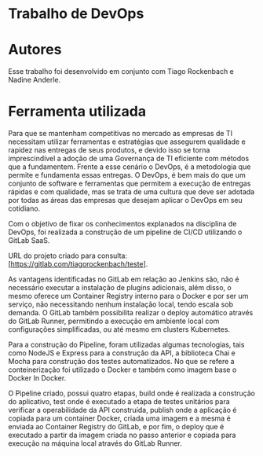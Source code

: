 # Trabalho de DevOps
# Autores
Esse trabalho foi desenvolvido em conjunto com Tiago Rockenbach e Nadine Anderle.
# Ferramenta utilizada
Para que se mantenham competitivas no mercado as empresas de TI necessitam utilizar ferramentas e estratégias que assegurem qualidade e rapidez nas entregas de seus produtos, e devido isso se torna imprescindível a adoção de uma Governança de TI  eficiente com métodos que a fundamentem. Frente a esse cenário o DevOps, é a metodologia que permite e fundamenta essas entregas. O DevOps, é bem mais do que um conjunto de software e ferramentas que permitem a execução de entregas rápidas e com qualidade, mas se trata de uma cultura que deve ser adotada por todas as áreas das empresas que desejam aplicar o DevOps em seu cotidiano. 


Com o objetivo de fixar os conhecimentos explanados na disciplina de DevOps, foi realizada a construção de um pipeline de CI/CD  utilizando  o GitLab SaaS.


URL do projeto criado para consulta: [https://gitlab.com/tiagorockenbach/teste].


As vantagens identificadas no GitLab em relação ao Jenkins são, não é necessário executar a instalação de plugins adicionais, além disso, o mesmo oferece um Container Registry interno para o Docker e por ser um serviço, não necessitando nenhum instalação local, tendo escala sob demanda. O GitLab também possibilita realizar o deploy automático através do GitLab Runner, permitindo a execução em ambiente local com configurações simplificadas, ou até mesmo em clusters Kubernetes.


Para a construção do Pipeline, foram utilizadas algumas tecnologias, tais como NodeJS e Express para a construção da API, a biblioteca Chai e Mocha para construção dos testes automatizados. No que se refere a conteinerização foi utilizado o Docker e também como imagem base o Docker In Docker.


O Pipeline criado, possui quatro etapas, build onde é realizada a construção do aplicativo, test onde é executado a etapa de testes unitários para verificar a operabilidade da API construída, publish onde a aplicação é copiada para um container Docker, criada uma imagem e a mesma é enviada ao Container Registry do GitLab, e por fim, o deploy que é executado a partir da imagem criada no passo anterior e copiada para execução  na máquina local através do GitLab Runner.

